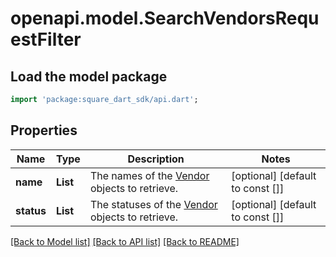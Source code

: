 # openapi.model.SearchVendorsRequestFilter

## Load the model package
```dart
import 'package:square_dart_sdk/api.dart';
```

## Properties
Name | Type | Description | Notes
------------ | ------------- | ------------- | -------------
**name** | **List<String>** | The names of the [Vendor](https://developer.squareup.com/reference/square_2023-12-13/objects/Vendor) objects to retrieve. | [optional] [default to const []]
**status** | **List<String>** | The statuses of the [Vendor](https://developer.squareup.com/reference/square_2023-12-13/objects/Vendor) objects to retrieve. | [optional] [default to const []]

[[Back to Model list]](../README.md#documentation-for-models) [[Back to API list]](../README.md#documentation-for-api-endpoints) [[Back to README]](../README.md)


